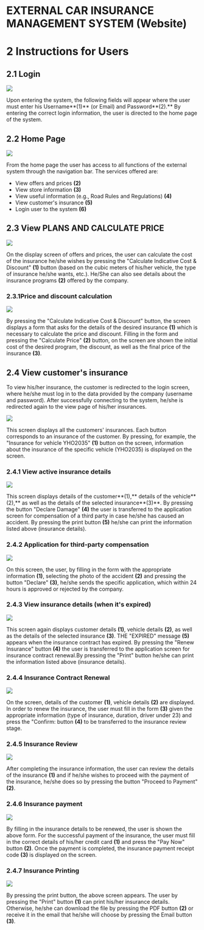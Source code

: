# EXTERNAL CAR INSURANCE MANAGEMENT SYSTEM (Website)

# 2 Instructions for Users

## 2.1 Login

![](https://drive.google.com/uc?id=13HhTa6T2oDrOdrkSsphyDExtw-XK_ng_)

Upon entering the system, the following fields will appear where the user must enter his Username**(1)** (or Email) and Password**(2).** By entering the correct login information, the user is directed to the home page of the system.

## 2.2 Home Page

![](https://drive.google.com/uc?id=1xG7sNLfoIhwl-G-3x30Uo9huNV7iayzw)

From the home page the user has access to all functions of the external system through the navigation bar. The services offered are:

- View offers and prices **(2)**
- View store information **(3)**
- View useful information (e.g., Road Rules and Regulations) **(4)**
- View customer&#39;s insurance **(5)**
- Login user to the system **(6)**

## 2.3 View PLANS AND CALCULATE PRICE

![](https://drive.google.com/uc?id=1h-5U0_gNJlJGLTIS4PHwTZJmwgesvFBF)


On the display screen of offers and prices, the user can calculate the cost of the insurance he/she wishes by pressing the &quot;Calculate Indicative Cost &amp; Discount&quot; **(1)** button (based on the cubic meters of his/her vehicle, the type of insurance he/she wants, etc.). He/She can also see details about the insurance programs **(2)** offered by the company.

### 2.3.1Price and discount calculation

![](https://drive.google.com/uc?id=1CV8bdZnDhSwxAqbfkJRAJF5Ldnkl45G8)

By pressing the &quot;Calculate Indicative Cost &amp; Discount&quot; button, the screen displays a form that asks for the details of the desired insurance **(1)** which is necessary to calculate the price and discount. Filling in the form and pressing the &quot;Calculate Price&quot; **(2)** button, on the screen are shown the initial cost of the desired program, the discount, as well as the final price of the insurance **(3)**.

## 2.4 View customer&#39;s insurance

To view his/her insurance, the customer is redirected to the login screen, where he/she must log in to the data provided by the company (username and password). After successfully connecting to the system, he/she is redirected again to the view page of his/her insurances.

![](https://drive.google.com/uc?id=1ou6OEj0LBJzO7VBc0POoMvGYDkZljyqw)

This screen displays all the customers&#39; insurances. Each button corresponds to an insurance of the customer. By pressing, for example, the &quot;Insurance for vehicle YHO2035&quot; **(1)** button on the screen, information about the insurance of the specific vehicle (YHO2035) is displayed on the screen.

### 2.4.1 View active insurance details

![](https://drive.google.com/uc?id=1R7f7eWtRCJK9f_SfsdBgDrEi8M6N2LNk)

This screen displays details of the customer**(1),** details of the vehicle**(2),** as well as the details of the selected insurance**(3)**. By pressing the button &quot;Declare Damage&quot; **(4)** the user is transferred to the application screen for compensation of a third party in case he/she has caused an accident. By pressing the print button **(5)** he/she can print the information listed above (insurance details).

### 2.4.2 Application for third-party compensation

![](https://drive.google.com/uc?id=17qncdS5m6OrjOcg9TB2vRJk1P_8NB7i9)

On this screen, the user, by filling in the form with the appropriate information **(1)**, selecting the photo of the accident **(2)** and pressing the button &quot;Declare&quot; **(3)**, he/she sends the specific application, which within 24 hours is approved or rejected by the company.

### 2.4.3 View insurance details (when it&#39;s expired)

![](https://drive.google.com/uc?id=1yZuYZFbD4kgusteZTVWblb0j8W4y1mmc)

This screen again displays customer details **(1)**, vehicle details **(2)**, as well as the details of the selected insurance **(3)**. THE &quot;EXPIRED&quot; message **(5)** appears when the insurance contract has expired. By pressing the &quot;Renew Insurance&quot; button **(4)** the user is transferred to the application screen for insurance contract renewal.By pressing the &quot;Print&quot; button he/she can print the information listed above (insurance details).

### 2.4.4 Insurance Contract Renewal

![](https://drive.google.com/uc?id=1HktUTyCceYUlX-_Lyluj2gbJhrySlXup)

On the screen, details of the customer **(1)**, vehicle details **(2)** are displayed. In order to renew the insurance, the user must fill in the form **(3)** given the appropriate information (type of insurance, duration, driver under 23) and press the &quot;Confirm: button **(4)** to be transferred to the insurance review stage.

### 2.4.5 Insurance Review

![](https://drive.google.com/uc?id=1L05wMluIOzf8DiR9LNUumirJcNvGlNLY)

After completing the insurance information, the user can review the details of the insurance **(1)** and if he/she wishes to proceed with the payment of the insurance, he/she does so by pressing the button &quot;Proceed to Payment&quot; **(2)**.

### 2.4.6 Insurance payment

![](https://drive.google.com/uc?id=1PHplqPMAFcbhP4wIbYXPhwJxLR8AIhDG)

By filling in the insurance details to be renewed, the user is shown the above form. For the successful payment of the insurance, the user must fill in the correct details of his/her credit card **(1)** and press the &quot;Pay Now&quot; button **(2)**. Once the payment is completed, the insurance payment receipt code **(3)** is displayed on the screen.

### 2.4.7 Insurance Printing

![](https://drive.google.com/uc?id=1hoPVbJPMBmLdomXdL9AZC2lG9G99c0c_)

By pressing the print button, the above screen appears. The user by pressing the &quot;Print&quot; button **(1)** can print his/her insurance details. Otherwise, he/she can download the file by pressing the PDF button **(2)** or receive it in the email that he/she will choose by pressing the Email button **(3)**.
